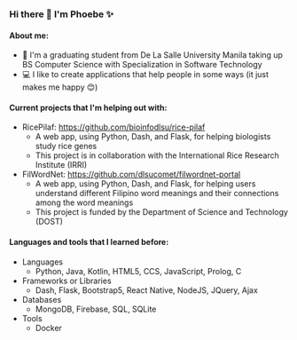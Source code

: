 ### Hi there 👋 I'm Phoebe ✨ 

#### About me:
* 📗 I'm a graduating student from De La Salle University Manila taking up BS Computer Science with Specialization in Software Technology
* 💻 I like to create applications that help people in some ways (it just makes me happy 😊)

#### Current projects that I'm helping out with:
* RicePilaf: https://github.com/bioinfodlsu/rice-pilaf
  * A web app, using Python, Dash, and Flask, for helping biologists study rice genes
  * This project is in collaboration with the International Rice Research Institute (IRRI)
* FilWordNet: https://github.com/dlsucomet/filwordnet-portal
  * A web app, using Python, Dash, and Flask, for helping users understand different Filipino word meanings and their connections among the word meanings
  * This project is funded by the Department of Science and Technology (DOST) 

 #### Languages and tools that I learned before:
 * Languages
   * Python, Java, Kotlin, HTML5, CCS, JavaScript, Prolog, C
 * Frameworks or Libraries
   * Dash, Flask, Bootstrap5, React Native, NodeJS, JQuery, Ajax
 * Databases
   * MongoDB, Firebase, SQL, SQLite  
 * Tools
   * Docker


 
<!--
**pbong/pbong** is a ✨ _special_ ✨ repository because its `README.md` (this file) appears on your GitHub profile.

Here are some ideas to get you started:

- 🔭 I’m currently working on ...
- 🌱 I’m currently learning ...
- 👯 I’m looking to collaborate on ...
- 🤔 I’m looking for help with ...
- 💬 Ask me about ...
- 📫 How to reach me: ...
- 😄 Pronouns: ...
- ⚡ Fun fact: ...
-->
